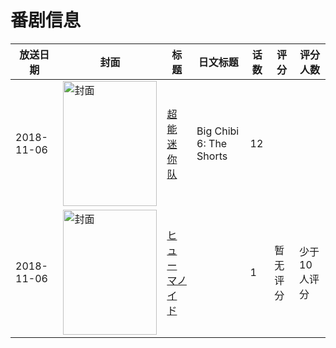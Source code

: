 # 番剧信息

|放送日期|封面|标题|日文标题|话数|评分|评分人数|
|---|---|---|---|---|---|---|
|2018-11-06|<img src="//lain.bgm.tv/pic/cover/c/a2/26/410819_QzATq.jpg" alt="封面" style="width:150px;height:200px;object-fit:cover;">|[超能迷你队](https://bangumi.tv/subject/410819)|Big Chibi 6: The Shorts|12|||
|2018-11-06|<img src="//lain.bgm.tv/pic/cover/c/74/93/531652_s6E6N.jpg" alt="封面" style="width:150px;height:200px;object-fit:cover;">|[ヒューマノイド](https://bangumi.tv/subject/531652)||1|暂无评分|少于10人评分|
